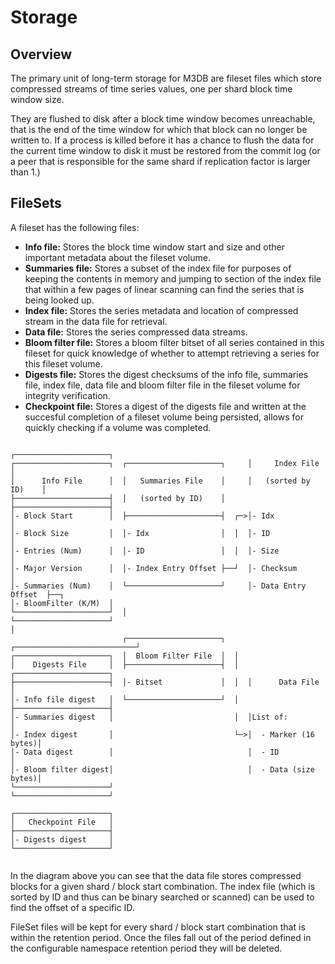 # Storage

## Overview

The primary unit of long-term storage for M3DB are fileset files which store compressed streams of time series values, one per shard block time window size. 

They are flushed to disk after a block time window becomes unreachable, that is the end of the time window for which that block can no longer be written to.  If a process is killed before it has a chance to flush the data for the current time window to disk it must be restored from the commit log (or a peer that is responsible for the same shard if replication factor is larger than 1.)

## FileSets

A fileset has the following files:

* **Info file:** Stores the block time window start and size and other important metadata about the fileset volume.
* **Summaries file:** Stores a subset of the index file for purposes of keeping the contents in memory and jumping to section of the index file that within a few pages of linear scanning can find the series that is being looked up.
* **Index file:** Stores the series metadata and location of compressed stream in the data file for retrieval.
* **Data file:** Stores the series compressed data streams.
* **Bloom filter file:** Stores a bloom filter bitset of all series contained in this fileset for quick knowledge of whether to attempt retrieving a series for this fileset volume.
* **Digests file:** Stores the digest checksums of the info file, summaries file, index file, data file and bloom filter file in the fileset volume for integrity verification.
* **Checkpoint file:** Stores a digest of the digests file and written at the succesful completion of a fileset volume being persisted, allows for quickly checking if a volume was completed.

```
                                                     ┌─────────────────────┐   
┌─────────────────────┐  ┌─────────────────────┐     │     Index File      │   
│      Info File      │  │   Summaries File    │     │   (sorted by ID)    │   
├─────────────────────┤  │   (sorted by ID)    │     ├─────────────────────┤   
│- Block Start        │  ├─────────────────────┤  ┌─>│- Idx                │   
│- Block Size         │  │- Idx                │  │  │- ID                 │   
│- Entries (Num)      │  │- ID                 │  │  │- Size               │   
│- Major Version      │  │- Index Entry Offset ├──┘  │- Checksum           │   
│- Summaries (Num)    │  └─────────────────────┘     │- Data Entry Offset  ├──┐
│- BloomFilter (K/M)  │                              └─────────────────────┘  │
└─────────────────────┘                                                       │
                         ┌─────────────────────┐  ┌───────────────────────────┘
┌─────────────────────┐  │  Bloom Filter File  │  │                            
│    Digests File     │  ├─────────────────────┤  │  ┌─────────────────────┐   
├─────────────────────┤  │- Bitset             │  │  │      Data File      │   
│- Info file digest   │  └─────────────────────┘  │  ├─────────────────────┤   
│- Summaries digest   │                           │  │List of:             │   
│- Index digest       │                           └─>│  - Marker (16 bytes)│   
│- Data digest        │                              │  - ID               │   
│- Bloom filter digest│                              │  - Data (size bytes)│   
└─────────────────────┘                              └─────────────────────┘   
                                                                               
┌─────────────────────┐                                                        
│   Checkpoint File   │                                                        
├─────────────────────┤                                                        
│- Digests digest     │                                                        
└─────────────────────┘                                                        
                                                                               
```

In the diagram above you can see that the data file stores compressed blocks for a given shard / block start combination. The index file (which is sorted by ID and thus can be binary searched or scanned) can be used to find the offset of a specific ID.

FileSet files will be kept for every shard / block start combination that is within the retention period. Once the files fall out of the period defined in the configurable namespace retention period they will be deleted.